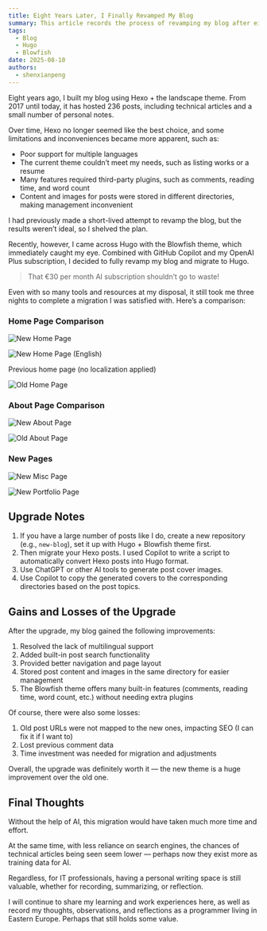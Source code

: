 ```yaml
---
title: Eight Years Later, I Finally Revamped My Blog
summary: This article records the process of revamping my blog after eight years, from migrating from Hexo to Hugo, to the functional and design improvements of the new blog.
tags:
  - Blog
  - Hugo
  - Blowfish
date: 2025-08-10
authors:
  - shenxianpeng
---
```


Eight years ago, I built my blog using Hexo + the landscape theme. From 2017 until today, it has hosted 236 posts, including technical articles and a small number of personal notes.

Over time, Hexo no longer seemed like the best choice, and some limitations and inconveniences became more apparent, such as:

- Poor support for multiple languages
- The current theme couldn’t meet my needs, such as listing works or a resume
- Many features required third-party plugins, such as comments, reading time, and word count
- Content and images for posts were stored in different directories, making management inconvenient

I had previously made a short-lived attempt to revamp the blog, but the results weren’t ideal, so I shelved the plan.

Recently, however, I came across Hugo with the Blowfish theme, which immediately caught my eye. Combined with GitHub Copilot and my OpenAI Plus subscription, I decided to fully revamp my blog and migrate to Hugo.

> That €30 per month AI subscription shouldn’t go to waste!

Even with so many tools and resources at my disposal, it still took me three nights to complete a migration I was satisfied with. Here’s a comparison:

### Home Page Comparison

![New Home Page](new-home-page.png)

![New Home Page (English)](new-home-page-en.png)

Previous home page (no localization applied)

![Old Home Page](old-home-page.png)

### About Page Comparison

![New About Page](new-about-page.png)

![Old About Page](old-about-page.png)

### New Pages

![New Misc Page](new-misc-page.png)

![New Portfolio Page](new-portfolio-page.png)

## Upgrade Notes

1. If you have a large number of posts like I do, create a new repository (e.g., `new-blog`), set it up with Hugo + Blowfish theme first.
2. Then migrate your Hexo posts. I used Copilot to write a script to automatically convert Hexo posts into Hugo format.
3. Use ChatGPT or other AI tools to generate post cover images.
4. Use Copilot to copy the generated covers to the corresponding directories based on the post topics.

## Gains and Losses of the Upgrade

After the upgrade, my blog gained the following improvements:

1. Resolved the lack of multilingual support
2. Added built-in post search functionality
3. Provided better navigation and page layout
4. Stored post content and images in the same directory for easier management
5. The Blowfish theme offers many built-in features (comments, reading time, word count, etc.) without needing extra plugins

Of course, there were also some losses:

1. Old post URLs were not mapped to the new ones, impacting SEO (I can fix it if I want to)
2. Lost previous comment data
3. Time investment was needed for migration and adjustments

Overall, the upgrade was definitely worth it — the new theme is a huge improvement over the old one.

## Final Thoughts

Without the help of AI, this migration would have taken much more time and effort.

At the same time, with less reliance on search engines, the chances of technical articles being seen seem lower — perhaps now they exist more as training data for AI.

Regardless, for IT professionals, having a personal writing space is still valuable, whether for recording, summarizing, or reflection.

I will continue to share my learning and work experiences here, as well as record my thoughts, observations, and reflections as a programmer living in Eastern Europe. Perhaps that still holds some value.
